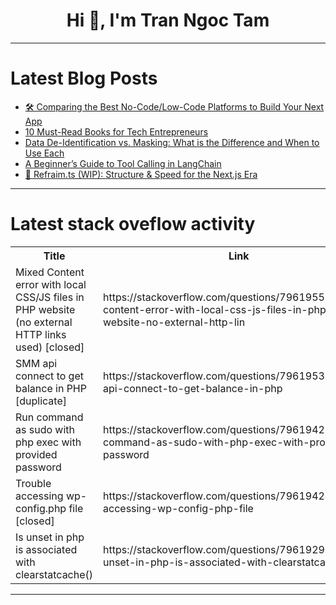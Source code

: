 <h1 align="center">Hi 👋, I'm Tran Ngoc Tam</h1>

---

# Latest Blog Posts 
<!-- BLOG-POST-LIST:START -->
- [🛠️ Comparing the Best No-Code/Low-Code Platforms to Build Your Next App](https://dev.to/nish2005karsh/comparing-the-best-no-codelow-code-platforms-to-build-your-next-app-4lfh)
- [10 Must-Read Books for Tech Entrepreneurs](https://dev.to/remotebranch/10-must-read-books-for-tech-entrepreneurs-3c1p)
- [Data De-Identification vs. Masking: What is the Difference and When to Use Each](https://dev.to/ezm/data-de-identification-vs-masking-what-is-the-difference-and-when-to-use-each-535m)
- [A Beginner’s Guide to Tool Calling in LangChain](https://dev.to/aiengineering/a-beginners-guide-to-tool-calling-in-langchain-l3a)
- [🚀 Refraim.ts &lpar;WIP&rpar;: Structure &amp; Speed for the Next.js Era](https://dev.to/structax/refraimts-wip-structure-speed-for-the-nextjs-era-3d5a)
<!-- BLOG-POST-LIST:END -->

---

# Latest stack oveflow activity
<table>
  <tr><th>Title</th><th>Link</th></tr>
  <!-- STACKOVERFLOW:START --><tr><td>Mixed Content error with local CSS/JS files in PHP website &lpar;no external HTTP links used&rpar; [closed]</td><td>https://stackoverflow.com/questions/79619557/mixed-content-error-with-local-css-js-files-in-php-website-no-external-http-lin</td></tr><tr><td>SMM api connect to get balance in PHP [duplicate]</td><td>https://stackoverflow.com/questions/79619531/smm-api-connect-to-get-balance-in-php</td></tr><tr><td>Run command as sudo with php exec with provided password</td><td>https://stackoverflow.com/questions/79619427/run-command-as-sudo-with-php-exec-with-provided-password</td></tr><tr><td>Trouble accessing wp-config.php file [closed]</td><td>https://stackoverflow.com/questions/79619425/trouble-accessing-wp-config-php-file</td></tr><tr><td>Is unset in php is associated with clearstatcache&lpar;&rpar;</td><td>https://stackoverflow.com/questions/79619298/is-unset-in-php-is-associated-with-clearstatcache</td></tr><!-- STACKOVERFLOW:END -->
</table>

---


